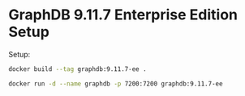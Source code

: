 # GraphDB 9.11.7 Enterprise Edition Setup

Setup:


```sh
docker build --tag graphdb:9.11.7-ee .
```

```sh
docker run -d --name graphdb -p 7200:7200 graphdb:9.11.7-ee
```